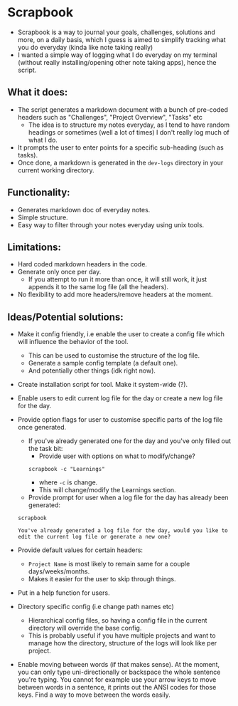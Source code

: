 # Scrapbook

- Scrapbook is a way to journal your goals, challenges, solutions and more, on a daily basis, which I guess is aimed to simplify tracking what you do everyday (kinda like note taking really)
- I wanted a simple way of logging what I do everyday on my terminal (without really installing/opening other note taking apps), hence the script.

## What it does:

- The script generates a markdown document with a bunch of pre-coded headers such as "Challenges", "Project Overview", "Tasks" etc
    - The idea is to structure my notes everyday, as I tend to have random headings or sometimes (well a lot of times) I don't really log much of what I do.
- It prompts the user to enter points for a specific sub-heading (such as tasks).
- Once done, a markdown is generated in the `dev-logs` directory in your current working directory.

## Functionality:

- Generates markdown doc of everyday notes.
- Simple structure.
- Easy way to filter through your notes everyday using unix tools.

## Limitations:

- Hard coded markdown headers in the code.
- Generate only once per day.
    - If you attempt to run it more than once, it will still work, it just appends it to the same log file (all the headers).
- No flexibility to add more headers/remove headers at the moment.

## Ideas/Potential solutions:

- Make it config friendly, i.e enable the user to create a config file which will influence the behavior of the tool.
    - This can be used to customise the structure of the log file.
    - Generate a sample config template (a default one).
    - And potentially other things (idk right now).

- Create installation script for tool. Make it system-wide (?).
- Enable users to edit current log file for the day or create a new log file for the day.
- Provide option flags for user to customise specific parts of the log file once generated.
    - If you've already generated one for the day and you've only filled out the task bit:
        - Provide user with options on what to modify/change?
        ```shell
        scrapbook -c "Learnings"
        ```
        - where `-c` is change.
        - This will change/modify the Learnings section.
    - Provide prompt for user when a log file for the day has already been generated:
    ```shell
    scrapbook 
    ```
    ```text
    You've already generated a log file for the day, would you like to edit the current log file or generate a new one?
    ```
- Provide default values for certain headers:
    - `Project Name` is most likely to remain same for a couple days/weeks/months.
    - Makes it easier for the user to skip through things.

- Put in a help function for users.
- Directory specific config (i.e change path names etc)
    - Hierarchical config files, so having a config file in the current directory will override the base config.
    - This is probably useful if you have multiple projects and want to manage how the directory, structure of the logs will look like per project.
- Enable moving between words (if that makes sense). At the moment, you can only type uni-directionally or backspace the whole sentence you're typing. You cannot for example use your arrow keys to move between words in a sentence, it prints out the ANSI codes for those keys. Find a way to move between the words easily.
